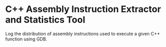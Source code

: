 # C++ Assembly Instruction Extractor and Statistics Tool
Log the distribution of assembly instructions used to execute a given C++ function using GDB.
